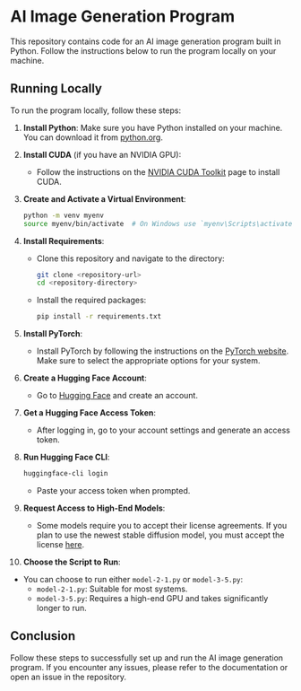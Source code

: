 # AI Image Generation Program

This repository contains code for an AI image generation program built in Python. Follow the instructions below to run the program locally on your machine.

## Running Locally

To run the program locally, follow these steps:

1. **Install Python**: Make sure you have Python installed on your machine. You can download it from [python.org](https://www.python.org/downloads/).

2. **Install CUDA** (if you have an NVIDIA GPU):
   - Follow the instructions on the [NVIDIA CUDA Toolkit](https://developer.nvidia.com/cuda-downloads) page to install CUDA.

3. **Create and Activate a Virtual Environment**:
   ```bash
   python -m venv myenv
   source myenv/bin/activate  # On Windows use `myenv\Scripts\activate`
   ```
   
4. **Install Requirements**:
   - Clone this repository and navigate to the directory:
     ```bash
     git clone <repository-url>
     cd <repository-directory>
     ```
   - Install the required packages:
     ```bash
     pip install -r requirements.txt
     ```
5. **Install PyTorch**:
   - Install PyTorch by following the instructions on the [PyTorch website](https://pytorch.org/get-started/locally/). Make sure to select the appropriate options for your system.

6. **Create a Hugging Face Account**:
   - Go to [Hugging Face](https://huggingface.co/) and create an account.

7. **Get a Hugging Face Access Token**:
   - After logging in, go to your account settings and generate an access token.

8. **Run Hugging Face CLI**:
   ```bash
   huggingface-cli login
   ```
   - Paste your access token when prompted.

9. **Request Access to High-End Models**:
   - Some models require you to accept their license agreements. If you plan to use the newest stable diffusion model, you must accept the license [here](https://huggingface.co/stabilityai/stable-diffusion-3.5-large).

10. **Choose the Script to Run**:
   - You can choose to run either `model-2-1.py` or `model-3-5.py`:
     - `model-2-1.py`: Suitable for most systems.
     - `model-3-5.py`: Requires a high-end GPU and takes significantly longer to run.

## Conclusion

Follow these steps to successfully set up and run the AI image generation program. If you encounter any issues, please refer to the documentation or open an issue in the repository.
